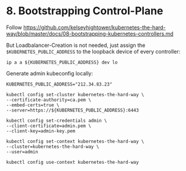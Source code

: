 # 8. Bootstrapping Control-Plane

Follow https://github.com/kelseyhightower/kubernetes-the-hard-way/blob/master/docs/08-bootstrapping-kubernetes-controllers.md

But Loadbalancer-Creation is not needed, just assign the `$KUBERNETES_PUBLIC_ADDRESS` to the loopback device of every controller:

```
ip a a ${KUBERNETES_PUBLIC_ADDRESS} dev lo
```

Generate admin kubeconfig locally:

```
KUBERNETES_PUBLIC_ADDRESS="212.34.83.23"

kubectl config set-cluster kubernetes-the-hard-way \
--certificate-authority=ca.pem \
--embed-certs=true \
--server=https://${KUBERNETES_PUBLIC_ADDRESS}:6443

kubectl config set-credentials admin \
--client-certificate=admin.pem \
--client-key=admin-key.pem

kubectl config set-context kubernetes-the-hard-way \
--cluster=kubernetes-the-hard-way \
--user=admin

kubectl config use-context kubernetes-the-hard-way
```